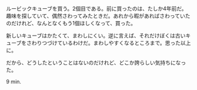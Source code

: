 ルービックキューブを買う。2個目である。前に買ったのは、たしか4年前だ。趣味を探していて、偶然さわってみたときだ。あれから暇があればさわっていたのだけれど、なんとなくもう1個ほしくなって、買った。

新しいキューブはかたくて、まわしにくい。逆に言えば、それだけぼくは古いキューブをさわりつづけているわけだ。まわしやすくなるところまで。思った以上に。

だから、どうしたということはないのだけれど、どこか誇らしい気持ちになった。

9 min.
